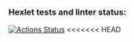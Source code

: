 ### Hexlet tests and linter status:
[![Actions Status](https://github.com/buna-p/python-project-49/actions/workflows/hexlet-check.yml/badge.svg)](https://github.com/buna-p/python-project-49/actions)
<<<<<<< HEAD
<script src="https://asciinema.org/a/7qXlDI27PUkv4hTXRK4UfqVVa.js" id="asciicast-7qXlDI27PUkv4hTXRK4UfqVVa" async="true"></script>

